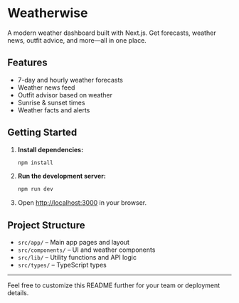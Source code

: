# Weatherwise

A modern weather dashboard built with Next.js. Get forecasts, weather news, outfit advice, and more—all in one place.

## Features
- 7-day and hourly weather forecasts
- Weather news feed
- Outfit advisor based on weather
- Sunrise & sunset times
- Weather facts and alerts

## Getting Started

1. **Install dependencies:**
   ```bash
   npm install
   ```
2. **Run the development server:**
   ```bash
   npm run dev
   ```
3. Open [http://localhost:3000](http://localhost:3000) in your browser.

## Project Structure
- `src/app/` – Main app pages and layout
- `src/components/` – UI and weather components
- `src/lib/` – Utility functions and API logic
- `src/types/` – TypeScript types

---

Feel free to customize this README further for your team or deployment details.